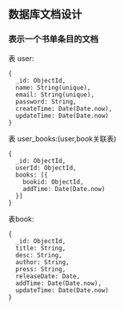 ## 数据库文档设计


### 表示一个书单条目的文档

表 user:

```
{
  _id: ObjectId,
  name: String(unique),
  email: String(unique),
  password: String,
  createTime: Date(Date.now),
  updateTime: Date(Date.now)
}
```

表 user_books:(user,book关联表)

```
{
  _id: ObjectId,
  userId: ObjectId,
  books: [{
    bookid: ObjectId,
    addTime: Date(Date.now)
  }]
}
```

表book:

```
{
  _id: ObjectId,
  title: String,
  desc: String,
  author: String,
  press: String,
  releaseDate: Date,
  addTime: Date(Date.now),
  updateTime: Date(Date.now)
}
```
